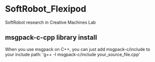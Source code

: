 # SoftRobot_Flexipod
SoftRobot research in Creative Machines Lab
## msgpack-c-cpp library install
When you use msgpack on C++, you can just add msgpack-c/include to your include path:
'g++ -I msgpack-c/include your_source_file.cpp'
